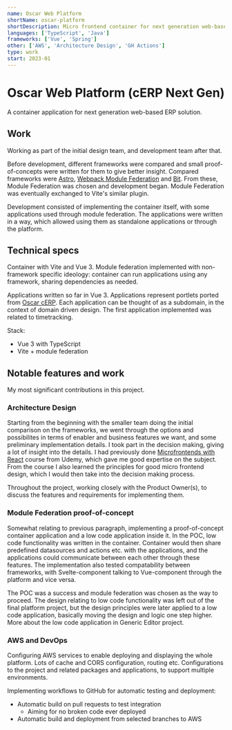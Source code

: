 ```yaml
---
name: Oscar Web Platform
shortName: oscar-platform
shortDescription: Micro frontend container for next generation web-based ERP
languages: ['TypeScript', 'Java']
frameworks: ['Vue', 'Spring']
other: ['AWS', 'Architecture Design', 'GH Actions']
type: work
start: 2023-01
---
```


# Oscar Web Platform (cERP Next Gen)

A container application for next generation web-based ERP solution.

## Work

Working as part of the initial design team, and development team after that. 

Before development, different frameworks were compared and small proof-of-concepts were
written for them to give better insight. Compared frameworks were [Astro](https://astro.build/), 
[Webpack Module Federation](https://webpack.js.org/concepts/module-federation/) 
and [Bit](https://bit.dev/). From these, Module Federation was chosen and development began.
Module Federation was eventually exchanged to Vite's similar plugin.

Development consisted of implementing the container itself, with some applications used through
module federation. The applications were written in a way, which allowed using them as standalone
applications or through the platform.

## Technical specs

Container with Vite and Vue 3. Module federation implemented with non-framework specific
ideology: container can run applications using any framework, sharing dependencies as needed.

Applications written so far in Vue 3. Applications represent portlets ported from [Oscar cERP](/project/cerp).
Each application can be thought of as a subdomain, in the context of domain driven design. The first application
implemented was related to timetracking.

Stack:
- Vue 3 with TypeScript
- Vite + module federation

## Notable features and work

My most significant contributions in this project.

### Architecture Design

Starting from the beginning with the smaller team doing the initial comparison on the frameworks, we went 
through the options and possibilites in terms of enabler and business features  we want, and some preliminary implementation details.
I took part in the decision making, giving a lot of insight into the details. I had previously done 
[Microfrontends with React](https://www.udemy.com/certificate/UC-a0712b34-c6ba-41a7-a9cc-64d3fe80cd3a/) course from Udemy,
which gave me good expertise on the subject. From the course I also learned the principles for good micro frontend design,
which I would then take into the decision making process.

Throughout the project, working closely with the Product Owner(s), to discuss the features and requirements for
implementing them.

### Module Federation proof-of-concept

Somewhat relating to previous paragraph, implementing a proof-of-concept container application and a low code application
inside it. In the POC, low code functionality was written in the container. Container would then share predefined datasources
and actions etc. with the applications, and the applications could communicate between each other through these features. 
The implementation also tested compatability between frameworks, with Svelte-component talking to Vue-component through
the platform and vice versa. 

The POC was a success and module federation was chosen as the way to proceed. The design relating to low code functionality
was left out of the final platform project, but the design principles were later applied to a low code application, basically
moving the design and logic one step higher. More about the low code application in Generic Editor project.

### AWS and DevOps

Configuring AWS services to enable deploying and displaying the whole platform. Lots of cache and CORS configuration,
routing etc. Configurations to the project and related packages and applications, to support multiple environments.

Implementing workflows to GitHub for automatic testing and deployment:
- Automatic build on pull requests to test integration
  - Aiming for no broken code ever deployed
- Automatic build and deployment from selected branches to AWS
